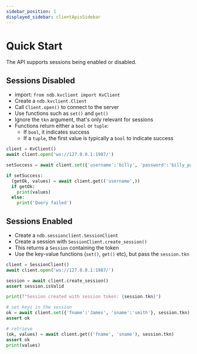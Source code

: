 ```yaml
---
sidebar_position: 1
displayed_sidebar: clientApisSidebar
---
```


# Quick Start

The API supports sessions being enabled or disabled.

## Sessions Disabled

- import: `from ndb.kvclient import KvClient`
- Create a `ndb.kvclient.Client`
- Call `Client.open()` to connect to the server
- Use functions such as `set()` and `get()`
- Ignore the `tkn` argument, that's only relevant for sessions
- Functions return either a `bool` or `tuple`:
  - If `bool`, it indicates success
  - If a `tuple`, the first value is typically a `bool` to indicate success


```py
client = KvClient()
await client.open('ws://127.0.0.1:1987/')

setSuccess = await client.set({'username':'billy', 'password':'billy_passy'})

if setSuccess:
  (getOk, values) = await client.get(('username',))
  if getOk:
    print(values)
  else:
    print('Query failed')
```

## Sessions Enabled

- Create a `ndb.sessionclient.SessionClient`
- Create a session with `SessionClient.create_session()`
- This returns a `Session` containing the token
- Use the key-value functions (`set()`, `get()` etc), but pass the `session.tkn`

```py
client = SessionClient()
await client.open('ws://127.0.0.1:1987/')

session = await client.create_session()
assert session.isValid

print(f"Session created with session token: {session.tkn}")

# set keys in the session
ok = await client.set({'fname':'James', 'sname':'smith'}, session.tkn)
assert ok

# retrieve
(ok, values) = await client.get(('fname', 'sname'), session.tkn)
assert ok
print(values)
```